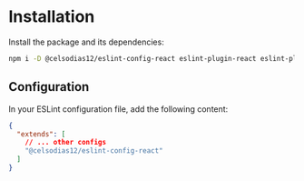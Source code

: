 # Installation

Install the package and its dependencies:

```bash
npm i -D @celsodias12/eslint-config-react eslint-plugin-react eslint-plugin-react-hooks
```

## Configuration

In your ESLint configuration file, add the following content:

```json
{
  "extends": [
    // ... other configs
    "@celsodias12/eslint-config-react"
  ]
}
```
